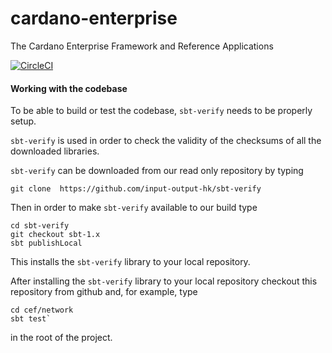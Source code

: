 # cardano-enterprise
The Cardano Enterprise Framework and Reference Applications

[![CircleCI](https://circleci.com/gh/input-output-hk/cardano-enterprise/tree/experiment%2Fbase-network.svg?style=svg&circle-token=1a9dcf544cec8cb581fa377d8524d2854cfb10e9)](https://circleci.com/gh/input-output-hk/cardano-enterprise/tree/develop)

#### Working with the codebase

To be able to build or test the codebase, `sbt-verify` needs to be properly setup.

`sbt-verify` is used in order to check the validity of the checksums of all the downloaded libraries.

`sbt-verify` can be downloaded from our read only repository by typing

 `git clone  https://github.com/input-output-hk/sbt-verify`

Then in order to make `sbt-verify` available to our build type

```
cd sbt-verify
git checkout sbt-1.x
sbt publishLocal
```

This installs the `sbt-verify` library to your local repository.

After installing the `sbt-verify` library to your local repository checkout this repository from github and, for example, type

```
cd cef/network
sbt test`
```

in the root of the project.


